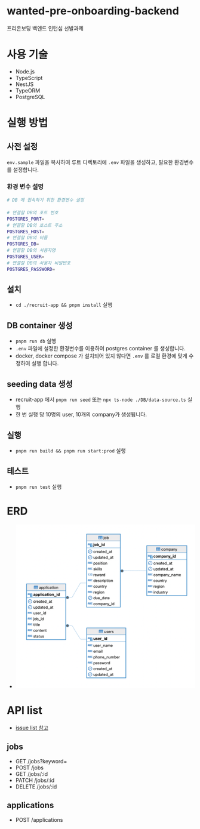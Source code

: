 # wanted-pre-onboarding-backend

프리온보딩 백엔드 인턴십 선발과제

# 사용 기술

- Node.js
- TypeScript
- NestJS
- TypeORM
- PostgreSQL

# 실행 방법

## 사전 설정

`env.sample` 파일을 복사하여 루트 디렉토리에 `.env` 파일을 생성하고, 필요한 환경변수를 설정합니다.

### 환경 변수 설명

```bash
# DB 에 접속하기 위한 환경변수 설정

# 연결할 DB의 포트 번호
POSTGRES_PORT=
# 연결할 DB의 호스트 주소
POSTGRES_HOST=
# 연결할 DB의 이름
POSTGRES_DB=
# 연결할 DB의 사용자명
POSTGRES_USER=
# 연결할 DB의 사용자 비밀번호
POSTGRES_PASSWORD=
```

## 설치

- `cd ./recruit-app && pnpm install` 실행

## DB container 생성

- `pnpm run db` 실행
- `.env` 파일에 설정한 환경변수를 이용하여 postgres container 를 생성합니다.
- docker, docker compose 가 설치되어 있지 않다면 `.env` 를 로컬 환경에 맞게 수정하여 실행 합니다.

## seeding data 생성

- recruit-app 에서 `pnpm run seed` 또는 `npx ts-node ./DB/data-source.ts` 실행
- 한 번 실행 당 10명의 user, 10개의 company가 생성됩니다.

## 실행

- `pnpm run build && pnpm run start:prod` 실행

## 테스트

- `pnpm run test` 실행

# ERD

- ![img](./asset/recruit-erd.png)

# API list

- [issue list 참고](https://github.com/jis-kim/wanted-pre-onboarding-backend/issues)

## jobs

- GET /jobs?keyword=
- POST /jobs
- GET /jobs/:id
- PATCH /jobs/:id
- DELETE /jobs/:id

## applications

- POST /applications

